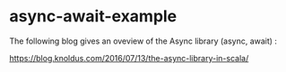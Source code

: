 # async-await-example

The following blog gives an oveview of the Async library (async, await) :

https://blog.knoldus.com/2016/07/13/the-async-library-in-scala/
